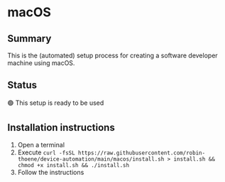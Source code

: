 # macOS

## Summary

This is the (automated) setup process for creating a software developer machine using macOS.

## Status

🟢 This setup is ready to be used

## Installation instructions

1. Open a terminal
2. Execute `curl -fsSL https://raw.githubusercontent.com/robin-thoene/device-automation/main/macos/install.sh > install.sh && chmod +x install.sh && ./install.sh`
3. Follow the instructions
